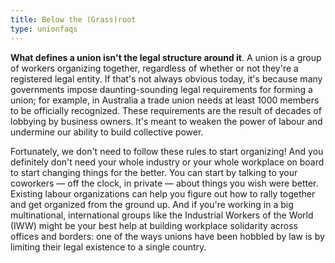```yaml
---
title: Below the (Grass)root
type: unionfaqs
---
```

**What defines a union isn't the legal structure around it**. A union is a group
of workers organizing together, regardless of whether or not they're a
registered legal entity. If that's not always obvious today, it's because many
governments impose daunting-sounding legal requirements for forming a union; for
example, in Australia a trade union needs at least 1000 members to be officially
recognized. These requirements are the result of decades of lobbying by business
owners. It's meant to weaken the power of labour and undermine our ability to
build collective power.

Fortunately, we don't need to follow these rules to start organizing! And you
definitely don't need your whole industry or your whole workplace on board to
start changing things for the better. You can start by talking to your coworkers
— off the clock, in private — about things you wish were better. Existing labour
organizations can help you figure out how to rally together and get organized
from the ground up. And if you're working in a big multinational, international
groups like the Industrial Workers of the World (IWW) might be your best help at
building workplace solidarity across offices and borders: one of the ways unions
have been hobbled by law is by limiting their legal existence to a single
country.

